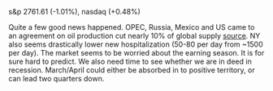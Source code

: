 s&p 2761.61 (-1.01%), nasdaq (+0.48%)

Quite a few good news happened. OPEC, Russia, Mexico and US came to an agreement on oil production cut nearly 10% of global supply [source](https://www.investing.com/news/coronavirus/in-oil-market-sunk-by-coronavirus-giant-output-cuts-make-ripple-not-big-waves-2138209).
NY also seems drastically lower new hospitalization (50-80 per day from ~1500 per day). 
The market seems to be worried about the earning season. It is for sure hard to predict.
We also need time to see whether we are in deed in recession. March/April could either be absorbed in to positive territory, or 
can lead two quarters down. 
